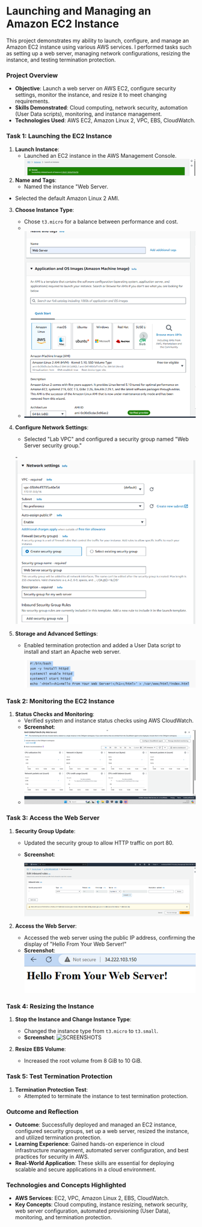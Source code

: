 # Launching and Managing an Amazon EC2 Instance

This project demonstrates my ability to launch, configure, and manage an Amazon EC2 instance using various AWS services. I performed tasks such as setting up a web server, managing network configurations, resizing the instance, and testing termination protection.

### **Project Overview**
- **Objective**: Launch a web server on AWS EC2, configure security settings, monitor the instance, and resize it to meet changing requirements.
- **Skills Demonstrated**: Cloud computing, network security, automation (User Data scripts), monitoring, and instance management.
- **Technologies Used**: AWS EC2, Amazon Linux 2, VPC, EBS, CloudWatch.


### **Task 1: Launching the EC2 Instance**

1. **Launch Instance**:
   - Launched an EC2 instance in the AWS Management Console.
 ![screenshots](screenshots/instance-launched.png)
2. **Name and Tags**:
   - Named the instance "Web Server.
 - Selected the default Amazon Linux 2 AMI.

3. **Choose Instance Type**:
   - Chose `t3.micro` for a balance between performance and cost.
   - 
   - ![screenshots](screenshots/ec2-web-server.png)

4. **Configure Network Settings**:
   - Selected "Lab VPC" and configured a security group named "Web Server security group."
  
   -![screenshots](screenshots/networksettings.png)
   
     
5. **Storage and Advanced Settings**:
   - Enabled termination protection and added a User Data script to install and start an Apache web server.

     ![screenshots](screenshots/user-data.png)

### **Task 2: Monitoring the EC2 Instance**

1. **Status Checks and Monitoring**:
   - Verified system and instance status checks using AWS CloudWatch.
   - **Screenshot**:
   - 
     ![screenshots](screenshots/cloudwt.png)

### **Task 3: Access the Web Server**

1. **Security Group Update**:
   - Updated the security group to allow HTTP traffic on port 80.
   - **Screenshot**:
     
     ![screenshots](screenshots/security-group-rules.png)

2. **Access the Web Server**:
   - Accessed the web server using the public IP address, confirming the display of "Hello From Your Web Server!"
   - **Screenshot**:
     ![Web Server Access](screenshots/web-server-accessible.png)

### **Task 4: Resizing the Instance**

1. **Stop the Instance and Change Instance Type**:
   - Changed the instance type from `t3.micro` to `t3.small`.
   - **Screenshot**:
     ![SCREENSHOTS](screenshots/rsizing-instance.png)

2. **Resize EBS Volume**:
   - Increased the root volume from 8 GiB to 10 GiB.
 
### **Task 5: Test Termination Protection**

1. **Termination Protection Test**:
   - Attempted to terminate the instance to test termination protection.

### **Outcome and Reflection**

- **Outcome**: Successfully deployed and managed an EC2 instance, configured security groups, set up a web server, resized the instance, and utilized termination protection.
- **Learning Experience**: Gained hands-on experience in cloud infrastructure management, automated server configuration, and best practices for security in AWS.
- **Real-World Application**: These skills are essential for deploying scalable and secure applications in a cloud environment.


### **Technologies and Concepts Highlighted**

- **AWS Services**: EC2, VPC, Amazon Linux 2, EBS, CloudWatch.
- **Key Concepts**: Cloud computing, instance resizing, network security, web server configuration, automated provisioning (User Data), monitoring, and termination protection.

